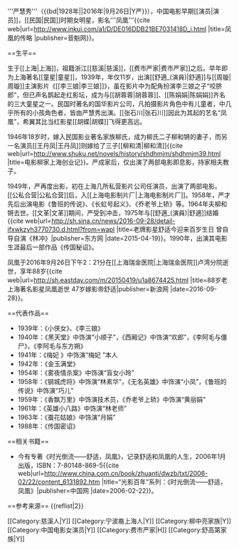 '''严慧秀'''（{{bd|1928年||2016年|9月26日|Y严}}），中国电影早期[[演员|演员]]，[[民国|民国]]时期女明星，影名'''凤凰'''<ref name="yan phenix">{{cite web|url=http://www.inkui.com/a1/D/DE016DDB21BE7031418D_i.html |title=凤凰的传略 |publisher=音魁网}}</ref>。

==生平==

生于[[上海|上海]]，祖籍浙江[[慈溪|慈溪]]，[[费市严家|费市严家]]之后。早年即为上海著名[[童星|童星]]，1939年，年仅11岁，出演[[舒適_(演員)|舒適]]与[[周璇|周璇]]主演影片《[[李三娘|李三娘]]》，虽在影片中为配角扮演李三娘之子“咬脐郎”，但已声名鹊起走红影坛，成为与[[胡蓉蓉|胡蓉蓉]]、[[陈娟娟|陈娟娟]]齐名的三大童星之一。民国时著名的国华影片公司，凡拍摄影片角色中有儿童者，中几乎所有的小孩角色者，皆由严慧秀出演。[[张石川|张石川]]因此为其起的艺名“凤凰”，希翼其比当红影星[[胡蝶|胡蝶]]飞得更高远<ref name="yan phenix"/>。

1946年18岁时，嫁入民国影业著名家族柳氏，成为柳氏二子柳和锵的妻子，而另一名演员[[王丹凤|王丹凤]]则嫁给了三子[[柳和清|柳和清]]<ref>{{cite web|url=http://www.shuku.net/novels/history/shdhmjm/shdhmjm39.html |title=电影柳家上海创业记}}</ref>。严成家后，仅出演了两部电影即息影，持家相夫教子<ref name="yan phenix"/>。

1949年，严再度出影，初在上海几所私营影片公司任演员，出演了两部电影。[[公私合营|公私合营]]后，入[[上海电影制片厂|上海电影制片厂]]。1958年，严才先后出演电影《鲁班的传说》、《长虹号起义》、《乔老爷上轿》等。1964年夫柳和锵去世。[[文革|文革]]期间，严受到冲击，1975年与[[舒適_(演員)|舒適]]结婚<ref>{{cite web|url=http://sh.sina.cn/news/2016-09-28/detail-ifxwkzyh3770730.d.html?from=wapl |title=老牌影星舒适今迎来百岁生日 曾自导自演《林冲》|publisher=东方网 |date=2015-04-19}}</ref>。1990年，出演其电影生涯最后一部作品《传国秘诏》<ref name="yan phenix"/>。

凤凰于2016年9月26日下午2：21分在[[上海瑞金医院|上海瑞金医院]]卢湾分院逝世，享年88岁<ref>{{cite web|url=http://sh.eastday.com/m/20150419/u1a8674425.html |title=88岁老上海著名影星凤凰逝世 47岁嫁影帝舒适|publisher=新浪网 |date=2016-09-28}}</ref>。

==代表作品==
* 1939年：《小侠女》、《李三娘》
* 1940年：《黑天堂》中饰演“小顺子”，《西厢记》中饰演“欢郎”，《李阿毛与僵尸》，《李阿毛与东方朔》
* 1941年：《梅妃 》中饰演“梅妃 ”本人
* 1942年：《金玉满堂》
* 1954年：《雾夜情杀案》中饰演“盲女小玲”
* 1958年：《钢城虎将》中饰演“林素华”，《无名英雄》中饰演“小凤”，《鲁班的传说》中饰演“巧儿”
* 1959年：《香飘万里》中饰演技术员，《乔老爷上轿》中饰演“黄丽娟”
* 1961年：《英雄小八路》中饰演“林老师”
* 1963年：《蚕花姑娘》中饰演“月娟”
* 1988年：《传国密诏》<ref name="yan phenix"/>

==相关书籍==
* 今有专著《时光倒流——舒适，凤凰》，记录舒适和凤凰的人生，2006年1月出版，ISBN：7-80148-869-5<ref>{{cite web|url=http://www.china.com.cn/book/zhuanti/dwzb/txt/2006-02/22/content_6131892.htm |title=“光影百年”系列：《时光倒流——舒适，凤凰》|publisher=中国网 |date=2006-02-22}}</ref>。

==参考来源==
{{reflist|2}}

[[Category:慈溪人|Y]]
[[Category:宁波裔上海人|Y]]
[[Category:柳中亮家族|Y]]
[[Category:中国电影女演员|Y]]
[[Category:费市严家|H]]
[[Category:舒高第家族|Y]]